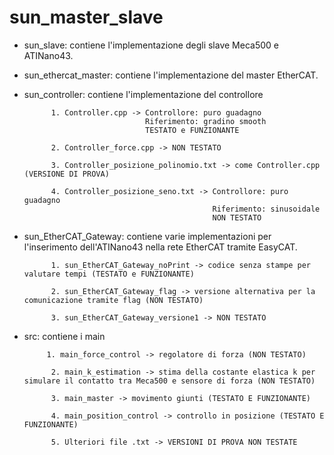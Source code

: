 # sun_master_slave

- sun_slave: contiene l'implementazione degli slave Meca500 e ATINano43.

- sun_ethercat_master: contiene l'implementazione del master EtherCAT.

- sun_controller: contiene l'implementazione del controllore

            1. Controller.cpp -> Controllore: puro guadagno
                                 Riferimento: gradino smooth
                                 TESTATO e FUNZIONANTE
                                 
            2. Controller_force.cpp -> NON TESTATO
            
            3. Controller_posizione_polinomio.txt -> come Controller.cpp (VERSIONE DI PROVA) 
            
            4. Controller_posizione_seno.txt -> Controllore: puro guadagno
                                                Riferimento: sinusoidale
                                                NON TESTATO
                      
- sun_EtherCAT_Gateway: contiene varie implementazioni per l'inserimento dell'ATINano43 nella rete EtherCAT tramite EasyCAT.
            
            1. sun_EtherCAT_Gateway_noPrint -> codice senza stampe per valutare tempi (TESTATO e FUNZIONANTE)
                                 
            2. sun_EtherCAT_Gateway_flag -> versione alternativa per la comunicazione tramite flag (NON TESTATO)
            
            3. sun_EtherCAT_Gateway_versione1 -> NON TESTATO 
            
- src: contiene i main
           
           1. main_force_control -> regolatore di forza (NON TESTATO)
                                 
            2. main_k_estimation -> stima della costante elastica k per simulare il contatto tra Meca500 e sensore di forza (NON TESTATO)
            
            3. main_master -> movimento giunti (TESTATO E FUNZIONANTE)
            
            4. main_position_control -> controllo in posizione (TESTATO E FUNZIONANTE)
            
            5. Ulteriori file .txt -> VERSIONI DI PROVA NON TESTATE
